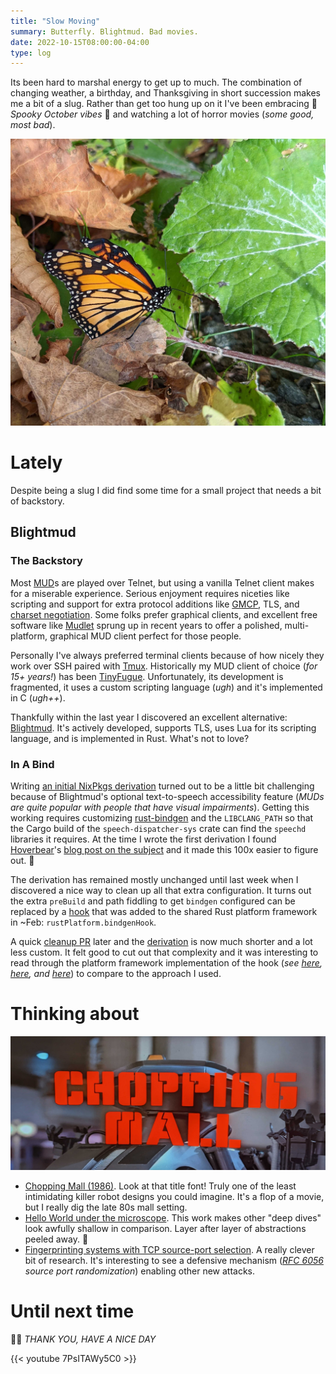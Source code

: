 ```yaml
---
title: "Slow Moving"
summary: Butterfly. Blightmud. Bad movies.
date: 2022-10-15T08:00:00-04:00
type: log
---
```


Its been hard to marshal energy to get up to much. The combination of changing
weather, a birthday, and Thanksgiving in short succession makes me a bit of
a slug. Rather than get too hung up on it I've been embracing :jack_o_lantern:
_Spooky October vibes_ :jack_o_lantern: and watching a lot of horror movies
(_some good, most bad_). 

![Monarch](./monarch.jpg)

# Lately

Despite being a slug I did find some time for a small project that needs a bit
of backstory.

## Blightmud

### The Backstory

Most [MUD]s are played over Telnet, but using a vanilla Telnet client makes for
a miserable experience. Serious enjoyment requires niceties like scripting and
support for extra protocol additions like [GMCP], TLS, and [charset
negotiation]. Some folks prefer graphical clients, and excellent free software
like [Mudlet] sprung up in recent years to offer a polished, multi-platform,
graphical MUD client perfect for those people.

Personally I've always preferred terminal clients because of how nicely they
work over SSH paired with [Tmux]. Historically my MUD client of choice (_for 15+
years!_) has been [TinyFugue]. Unfortunately, its development is fragmented, it
uses a custom scripting language (_ugh_) and it's implemented in C (_ugh++_).

Thankfully within the last year I discovered an excellent alternative:
[Blightmud]. It's actively developed, supports TLS, uses Lua for its
scripting language, and is implemented in Rust. What's not to love?

[MUD]: https://en.wikipedia.org/wiki/MUD
[GMCP]: https://nexus.ironrealms.com/GMCP
[charset negotiation]: https://www.rfc-editor.org/rfc/rfc2066
[Mudlet]: https://www.mudlet.org/

[Tmux]: https://github.com/tmux/tmux
[TinyFugue]: https://tinyfugue.sourceforge.net/

[Blightmud]: https://github.com/blightmud/blightmud

### In A Bind

Writing [an initial NixPkgs derivation][old-derivation] turned out to be
a little bit challenging because of Blightmud's optional text-to-speech
accessibility feature (_MUDs are quite popular with people that have visual
impairments_). Getting this working requires customizing [rust-bindgen]
and the `LIBCLANG_PATH` so that the Cargo build of the `speech-dispatcher-sys`
crate can find the `speechd` libraries it requires. At the time I wrote the
first derivation I found [Hoverbear]'s [blog post on the
subject][rust-bindgen-nix] and it made this 100x easier to figure out. :superhero:

The derivation has remained mostly unchanged until last week when I discovered
a nice way to clean up all that extra configuration. It turns out the extra
`preBuild` and path fiddling to get `bindgen` configured can be replaced by
a [hook][rust-hooks] that was added to the shared Rust platform framework in
~Feb: `rustPlatform.bindgenHook`.

A quick [cleanup PR] later and the [derivation][new-derivation] is now much
shorter and a lot less custom. It felt good to cut out that complexity and it
was interesting to read through the platform framework implementation of the
hook (_see [here][setup-hook], [here][hook-sh], and [here][wrapper-sh]_) to
compare to the approach I used.

[old-derivation]: https://github.com/NixOS/nixpkgs/commit/ae1bee344a09129db2c13d5564e632934b68cdaf
[rust-bindgen]: https://rust-lang.github.io/rust-bindgen/
[hoverbear]: https://twitter.com/a_hoverbear
[rust-bindgen-nix]: https://hoverbear.org/blog/rust-bindgen-in-nix/

[rust-hooks]: https://github.com/NixOS/nixpkgs/blob/master/doc/languages-frameworks/rust.section.md#hooks-hooks
[cleanup PR]: https://github.com/NixOS/nixpkgs/pull/194525
[new-derivation]: https://github.com/NixOS/nixpkgs/blob/deed43a7257ea861e00d627b98f0e62d2072d790/pkgs/games/blightmud/default.nix
[setup-hook]: https://github.com/NixOS/nixpkgs/blob/b784c5ae63dd288375af1b4d37b8a27dd8061887/pkgs/build-support/rust/hooks/default.nix#L94-L101
[hook-sh]: https://github.com/NixOS/nixpkgs/blob/b784c5ae63dd288375af1b4d37b8a27dd8061887/pkgs/build-support/rust/hooks/rust-bindgen-hook.sh
[wrapper-sh]: https://github.com/NixOS/nixpkgs/blob/8ff7b290e6dd47d7ed24c6d156ba60fc3c83f100/pkgs/development/tools/rust/bindgen/wrapper.sh

# Thinking about

![Chopping Mall](./choppingmall.jpg)

* [Chopping Mall (1986)][chopmall]. Look at that title font! Truly one of the
  least intimidating killer robot designs you could imagine. It's a flop of
  a movie, but I really dig the late 80s mall setting.
* [Hello World under the microscope][microscope]. This work makes other "deep
  dives" look awfully shallow in comparison. Layer after layer of abstractions
  peeled away. :microscope:
* [Fingerprinting systems with TCP source-port selection][fingerprinting].
  A really clever bit of research. It's interesting to see a defensive mechanism
  (_[RFC 6056] source port randomization_) enabling other new attacks.

[chopmall]: https://www.imdb.com/title/tt0090837/
[microscope]: https://gynvael.coldwind.pl/?lang=en&id=754
[fingerprinting]: https://lwn.net/SubscriberLink/910435/8edb2c6f835f960a/
[RFC 6056]: https://www.rfc-editor.org/rfc/rfc6056

# Until next time

:robot::speech_balloon: _THANK YOU, HAVE A NICE DAY_

{{< youtube 7PsITAWy5C0 >}}
